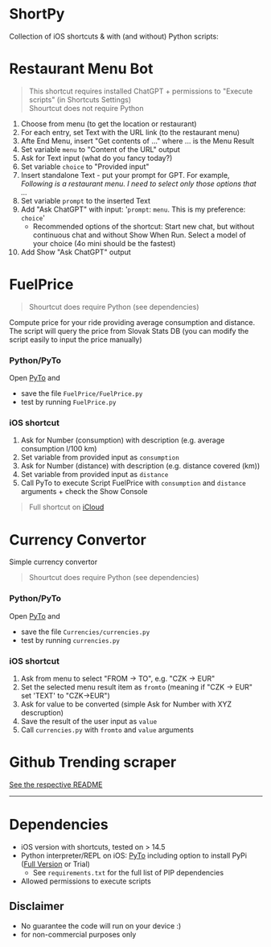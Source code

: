 ShortPy
=======

Collection of iOS shortcuts & with (and without) Python scripts:


# Restaurant Menu Bot

> This shortcut requires installed ChatGPT + permissions to "Execute scripts" (in Shortcuts Settings)  
> Shourtcut does not require Python

1. Choose from menu (to get the location or restaurant)
2. For each entry, set Text with the URL link (to the restaurant menu)
3. Afte End Menu, insert "Get contents of ..." where ... is the Menu Result
4. Set variable `menu` to "Content of the URL" output
5. Ask for Text input (what do you fancy today?)
6. Set variable `choice` to "Provided input"
7. Insert standalone Text - put your prompt for GPT. For example, _Following is a restaurant menu. I need to select only those options that ..._
8. Set variable `prompt` to the inserted Text
9. Add "Ask ChatGPT" with input: '`prompt`: `menu`. This is my preference: `choice`'
    * Recommended options of the shortcut: Start new chat, but without continuous chat and without Show When Run. Select a model of your choice (4o mini should be the fastest)
10. Add Show "Ask ChatGPT" output

# FuelPrice

> Shourtcut does require Python (see dependencies)

Compute price for your ride providing average consumption and distance. The script will query the price from Slovak Stats DB (you can modify the script easily to input the price manually)


### **Python/PyTo**

Open [PyTo](https://pyto.app) and 
* save the file `FuelPrice/FuelPrice.py`
* test by running `FuelPrice.py` 

### **iOS shortcut**

1. Ask for Number (consumption) with description (e.g. average consumption l/100 km)
2. Set variable from provided input as `consumption`
3. Ask for Number (distance) with description (e.g. distance covered (km))
4. Set variable from provided input as `distance`
5. Call PyTo to execute Script FuelPrice with `consumption` and `distance` arguments + check the Show Console

> Full shortcut on [iCloud](https://www.icloud.com/shortcuts/4b5c44e628274ed5b380523857292802)

# Currency Convertor

Simple currency convertor

> Shourtcut does require Python (see dependencies)

### **Python/PyTo**

Open [PyTo](https://pyto.app) and 
* save the file `Currencies/currencies.py`
* test by running `currencies.py` 

### **iOS shortcut**

1. Ask from menu to select "FROM -> TO", e.g. "CZK -> EUR"
2. Set the selected menu result item as `fromto` (meaning if "CZK -> EUR" set 'TEXT' to "CZK->EUR")
3. Ask for value to be converted (simple Ask for Number with XYZ descruption)
4. Save the result of the user input as `value`
5. Call `currencies.py` with `fromto` and `value` arguments

# Github Trending scraper

[See the respective README](GithubTrending/readme.md)

--------------
# Dependencies

* iOS version with shortcuts, tested on > 14.5
* Python interpreter/REPL on iOS: [PyTo](https://pyto.app) including option to install PyPi ([Full Version](https://apps.apple.com/us/app/pyto-python-3/id1436650069?ign-mpt=uo%3D4) or Trial)
    * See  `requirements.txt` for the full list of PIP dependencies 
* Allowed permissions to execute scripts

## Disclaimer

* No guarantee the code will run on your device :)
* for non-commercial purposes only